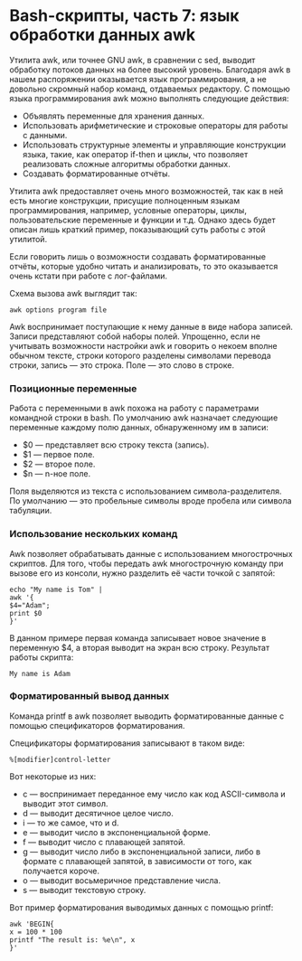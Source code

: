 # Bash-скрипты, часть 7: язык обработки данных awk
Утилита awk, или точнее GNU awk, в сравнении с sed, выводит обработку потоков данных на более высокий уровень. Благодаря awk в нашем распоряжении оказывается язык программирования, а не довольно скромный набор команд, отдаваемых редактору. С помощью языка программирования awk можно выполнять следующие действия:
- Объявлять переменные для хранения данных.
- Использовать арифметические и строковые операторы для работы с данными.
- Использовать структурные элементы и управляющие конструкции языка, такие, как оператор if-then и циклы, что позволяет реализовать сложные алгоритмы обработки данных.
- Создавать форматированные отчёты.

Утилита awk предоставляет очень много возможностей, так как в ней есть многие конструкции, присущие полноценным языкам программирования, например, условные операторы, циклы, пользовательские переменные и функции и т.д. Однако здесь будет описан лишь краткий пример, показывающий суть работы с этой утилитой.

Если говорить лишь о возможности создавать форматированные отчёты, которые удобно читать и анализировать, то это оказывается очень кстати при работе с лог-файлами.

Схема вызова awk выглядит так:
```shell
awk options program file
```

Awk воспринимает поступающие к нему данные в виде набора записей. Записи представляют собой наборы полей. Упрощенно, если не учитывать возможности настройки awk и говорить о некоем вполне обычном тексте, строки которого разделены символами перевода строки, запись — это строка. Поле — это слово в строке.

### Позиционные переменные
Работа с переменными в awk похожа на работу с параметрами командной строки в bash. По умолчанию awk назначает следующие переменные каждому полю данных, обнаруженному им в записи:
- $0 — представляет всю строку текста (запись).
- $1 — первое поле.
- $2 — второе поле.
- $n — n-ное поле.

Поля выделяются из текста с использованием символа-разделителя. По умолчанию — это пробельные символы вроде пробела или символа табуляции.

### Использование нескольких команд
Awk позволяет обрабатывать данные с использованием многострочных скриптов. Для того, чтобы передать awk многострочную команду при вызове его из консоли, нужно разделить её части точкой с запятой:
```shell
echo "My name is Tom" |
awk '{
$4="Adam";
print $0
}'
```

В данном примере первая команда записывает новое значение в переменную $4, а вторая выводит на экран всю строку. Результат работы скрипта:
```shell
My name is Adam
```

### Форматированный вывод данных
Команда printf в awk позволяет выводить форматированные данные с помощью спецификаторов форматирования.

Спецификаторы форматирования записывают в таком виде:
```shell
%[modifier]control-letter
```

Вот некоторые из них:
- c — воспринимает переданное ему число как код ASCII-символа и выводит этот символ.
- d — выводит десятичное целое число.
- i — то же самое, что и d.
- e — выводит число в экспоненциальной форме.
- f — выводит число с плавающей запятой.
- g — выводит число либо в экспоненциальной записи, либо в формате с плавающей запятой, в зависимости от того, как получается короче.
- o — выводит восьмеричное представление числа.
- s — выводит текстовую строку.

Вот пример форматирования выводимых данных с помощью printf:
```shell
awk 'BEGIN{
x = 100 * 100
printf "The result is: %e\n", x
}'
```
